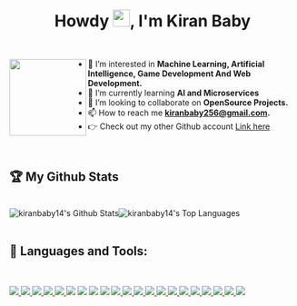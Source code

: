 <!-- <a href="#"><div align="center"><img width="150px" height="auto" src="https://user-images.githubusercontent.com/50899339/137167198-0a2eed00-ed0b-43a0-ad00-31fe84a728e5.png" /></div></a> -->

<h1 align="center">Howdy <img src="https://raw.githubusercontent.com/MartinHeinz/MartinHeinz/master/wave.gif" width="30px" height="30px">, I'm Kiran Baby</h1>

<br/>

<a href="#"><img align= "left" width="135px" height="auto" src="https://user-images.githubusercontent.com/50899339/137167198-0a2eed00-ed0b-43a0-ad00-31fe84a728e5.png" /></a>

<p float="left">
    
- 👀 I’m interested in **Machine Learning, Artificial Intelligence, Game Development And Web Development.**
- 🌱 I’m currently learning **AI and Microservices**
- 💞️ I’m looking to collaborate on **OpenSource Projects.**
- 📫 How to reach me **kiranbaby256@gmail.com.**
- 👉 Check out my other Github account [Link here](https://github.com/kiranbaby1425)
    
</p>


<br/>

    
## 🏆 My Github Stats

<br/>
  
<div>
<!--     <img src="https://github-readme-streak-stats.herokuapp.com/?user=kiranbaby14&theme=black-ice&hide_border=true&stroke=0000&background=060A0CD0" alt="kiranbaby14's streak"/>  -->
    <img src="https://github-readme-stats.vercel.app/api?username=kiranbaby14&show_icons=true&count_private=true&theme=react&hide_border=true&bg_color=0D1117" alt="kiranbaby14's Github Stats"/><img src="https://github-readme-stats.vercel.app/api/top-langs/?username=kiranbaby14&langs_count=8&count_private=true&layout=compact&theme=react&hide_border=true&bg_color=0D1117" alt="kiranbaby14's Top Languages"/>
</div>



<br/>


## 🚀 Languages and Tools:
<br/>
<p align="left"> 
    <a href="https://www.mongodb.com/"> <img src="https://img.icons8.com/color/48/000000/mongodb.png"/> </a>
    <a href="https://expressjs.com/"> <img src="https://img.icons8.com/color/48/000000/express-js.png"/> </a>
    <a href="https://reactjs.org/"> <img src="https://img.icons8.com/color/48/000000/react-native.png"/> </a>
    <a href="https://nodejs.org"> <img src="https://img.icons8.com/color/48/000000/nodejs.png"/> </a> 
    <a href="https://mongoosejs.com/"> <img src="https://img.icons8.com/color/48/000000/mongoose.png"/> </a>
    <a href="https://www.docker.com/"><img src="https://img.icons8.com/ios-filled/50/000000/docker.png"/></a>
    <a href="https://icons8.com/icon/39848/unity"><img src="https://img.icons8.com/ios-filled/50/000000/unity.png"/></a>
    <a href="https://icons8.com/icon/04OFrkjznvcd/android-studio"><img src="https://img.icons8.com/color/48/000000/android-studio--v3.png"/></a>
    <a href="https://icons8.com/icon/qV-JzWYl9dzP/django"><img src="https://img.icons8.com/color/48/000000/django.png"/></a>
    <a href="https://www.python.org"> <img src="https://img.icons8.com/color/48/000000/python.png"/> </a> 
    <a href="https://developer.mozilla.org/en-US/docs/Web/JavaScript"> <img src="https://img.icons8.com/color/48/000000/javascript.png"/> </a> 
    <a href="https://docs.soliditylang.org/en/v0.8.17/"> <img src="https://img.icons8.com/color/48/000000/solidity.png"/> </a>
    <a href="https://www.java.com/en/"> <img src="https://img.icons8.com/color/48/000000/java.png"/> </a>
    <a href="https://www.tensorflow.org/"> <img src="https://img.icons8.com/color/48/000000/tensorflow.png"/> </a>
    <a href="https://numpy.org/"> <img src="https://img.icons8.com/color/48/000000/numpy.png"/> </a>
    <a href="https://pandas.pydata.org/"> <img src="https://img.icons8.com/color/48/000000/pandas.png"/> </a>
    <a href="https://firebase.google.com/"> <img src="https://img.icons8.com/color/48/000000/firebase.png"/> </a> 
    <a href="https://git-scm.com/"> <img src="https://img.icons8.com/color/48/000000/git.png"/> </a> 
    <a href="https://www.w3.org/html/"> <img src="https://img.icons8.com/color/48/000000/html-5.png"/> </a> 
    <a href="https://www.w3schools.com/css/"> <img src="https://img.icons8.com/color/48/000000/css3.png"/> </a> 
    <a href="https://getbootstrap.com"> <img src="https://img.icons8.com/color/48/000000/bootstrap.png"/> </a> 

<br/>

<br/>


<!---
kiranbaby14/kiranbaby14 is a ✨ special ✨ repository because its `README.md` (this file) appears on your GitHub profile.
You can click the Preview link to take a look at your changes.
--->

